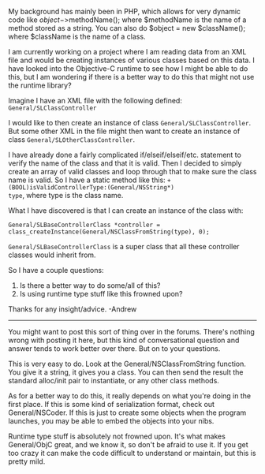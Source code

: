 My background has mainly been in PHP, which allows for very dynamic code like $object->$methodName(); where $methodName is the name of a method stored as a string.  You can also do $object = new $className(); where $className is the name of a class.

I am currently working on a project where I am reading data from an XML file and would be creating instances of various classes based on this data.  I have looked into the Objective-C runtime to see how I might be able to do this, but I am wondering if there is a better way to do this that might not use the runtime library?

Imagine I have an XML file with the following defined:  <code><class>General/SLClassController</class></code>

I would like to then create an instance of class <code>General/SLClassController</code>.  But some other XML in the file might then want to create an instance of class <code>General/SLOtherClassController</code>.

I have already done a fairly complicated if/elseif/elseif/etc. statement to verify the name of the class and that it is valid.  Then I decided to simply create an array of valid classes and loop through that to make sure the class name is valid.  So I have a static method like this:  <code>+ (BOOL)isValidControllerType:(General/NSString*) type</code>, where type is the class name.

What I have discovered is that I can create an instance of the class with:

<code>General/SLBaseControllerClass *controller = class_createInstance(General/NSClassFromString(type), 0);</code>

<code>General/SLBaseControllerClass</code> is a super class that all these controller classes would inherit from.

So I have a couple questions:

1. Is there a better way to do some/all of this?
2. Is using runtime type stuff like this frowned upon?

Thanks for any insight/advice.
-Andrew

----
You might want to post this sort of thing over in the forums. There's nothing wrong with posting it here, but this kind of conversational question and answer tends to work better over there. But on to your questions.

This is very easy to do. Look at the General/NSClassFromString function. You give it a string, it gives you a class. You can then send the result the standard alloc/init pair to instantiate, or any other class methods.

As for a better way to do this, it really depends on what you're doing in the first place. If this is some kind of serialization format, check out General/NSCoder. If this is just to create some objects when the program launches, you may be able to embed the objects into your nibs.

Runtime type stuff is absolutely not frowned upon. It's what makes General/ObjC great, and we know it, so don't be afraid to use it. If you get too crazy it can make the code difficult to understand or maintain, but this is pretty mild.